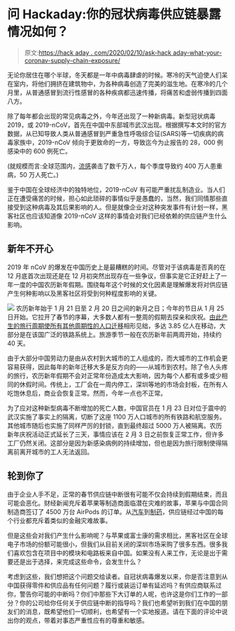 # 问 Hackaday:你的冠状病毒供应链暴露情况如何？

> 原文:[https://hack aday . com/2020/02/10/ask-hack aday-what-your-coronav-supply-chain-exposure/](https://hackaday.com/2020/02/10/ask-hackaday-whats-your-coronavirus-supply-chain-exposure/)

无论你居住在哪个半球，冬天都是一年中病毒肆虐的时候。寒冷的天气迫使人们呆在室内，将他们拥挤在建筑物中，为各种病毒创造了完美的滋生地。在寒冷的几个月里，从普通感冒到流行性感冒的各种疾病都迅速传播，将痛苦和虚弱传播到四面八方。

除了每年都会出现的常见病毒之外，今年还出现了一种新病毒。新型冠状病毒 2019，或 2019-nCoV，首先在中国中东部城市武汉出现。根据撰写本文时的官方数据，从已知导致人类从普通感冒到严重急性呼吸综合征(SARS)等一切疾病的病毒家族中，2019-nCoV 倾向于更致命的一方，导致迄今为止报告的 28，000 例感染中的 600 例死亡。

(就规模而言:全球范围内，[流感](https://www.who.int/news-room/fact-sheets/detail/influenza-(seasonal))袭击了数千万人，每个季度导致约 400 万人患重病，50 万人死亡。)

鉴于中国在全球经济中的独特地位，2019-nCoV 有可能严重扰乱制造业。当人们正在遭受痛苦的时候，担心如此琐碎的事情似乎是愚蠢的，当然，我们同情那些直接受到这种病毒及其后果影响的人。但是就像企业对这种突发事件有计划一样，黑客社区也应该知道像 2019-nCoV 这样的事情会对我们已经依赖的供应链产生什么影响。

## 新年不开心

2019 年 nCoV 的爆发在中国历史上是最糟糕的时间。尽管对于该病毒是否真的在 12 月底首次出现还是在 12 月初突然出现存在一些争议，但事实是它正好赶上了一年一度的中国农历新年假期。围绕每年这个时候的文化因素是理解爆发将对供应链产生何种影响以及黑客社区将受到何种程度影响的关键。

[![](../Images/6f1ec8fd1fce43c2a71bcbb48aa9f5f0.png)](https://hackaday.com/wp-content/uploads/2020/02/1280px-2019-nCoV-CDC-23312_without_background.png) 农历新年始于 1 月 21 日至 2 月 20 日之间的新月之日；今年的节日从 1 月 25 日开始。它拉开了春节的序幕，大多数人都有一整周的假期去探亲和庆祝。[由此产生的旅行周期使所有其他周期性的人口迁移](https://en.wikipedia.org/wiki/Chunyun)相形见绌，多达 3.85 亿人在移动，大部分是在该国广泛的铁路系统上。旅游季节一般在农历新年前两周开始，持续约 40 天。

由于大部分中国劳动力是由从农村到大城市的工人组成的，而大城市的工作机会更容易获得，因此每年的新年迁移大多是反方向的——从城市到农村。除了令人头疼的旅行，农历新年假期不会对正常年份造成太大影响，因为每个人都有或多或少相同的休假时间。传统上，工厂会在一周内停工，深圳等地的市场会封板，在所有人吃饱休息后，商业会恢复正常。然而，今年一点也不正常。

为了应对这种新型病毒不断增加的死亡人数，中国官员在 1 月 23 日对位于震中的武汉实施了事实上的隔离，切断了这座 1100 万人口城市的所有铁路和航空服务。其他城市随后也实施了同样严厉的封锁，直到最终超过 5000 万人被隔离。农历新年庆祝活动正式延长了三天，事情应该在 2 月 3 日之前恢复正常工作，但许多工厂仍然关闭。这部分是因为新感染病例的持续增加，但也是因为旅行限制使得隔离前离开城市的工人无法返回。

## 轮到你了

由于企业人手不足，正常的春节供应链中断很有可能不仅会持续到假期结束，而且可能会恶化。财经新闻充斥着苹果等制造商面临潜在灾难的故事，苹果与中国合同制造商签订了 4500 万台 AirPods 的订单。从[汽车](https://www.barrons.com/articles/coronavirus-auto-makers-factories-parts-suppliers-china-hubei-51580941049)到[制药](https://www.axios.com/coronavirus-outbreak-pharma-supply-chain-china-5d78af7f-b688-4735-94ea-97d0086e6513.html)，供应链经过中国的每个行业都充斥着类似的金融灾难故事。

但是这些会对我们产生什么影响呢？与苹果或富士康的需求相比，黑客社区在全球电子市场的份额可能很小，但我们从目前关闭的深圳市场采购了很多东西。很多我们喜欢包含在项目中的模块和电路板来自中国。如果没有人来工作，无论是出于需要还是出于选择，来完成这些命令，会发生什么？

考虑到这些，我们想把这个问题交给读者。自冠状病毒爆发以来，你是否注意到从中国获得零件和供应品有任何问题？履行或装运订单有延迟吗？有供应商联系过你，警告你可能的中断吗？你们中那些下大订单的人呢，也许这是你们工作的一部分？你的公司给你任何关于供应链中断的指导吗？我们也希望听到我们在中国的朋友们的消息，既希望他们一切顺利，也希望有一个实地报道。请在下面的评论中说出你的观点，带着对事态严重性应有的尊重和敏感。